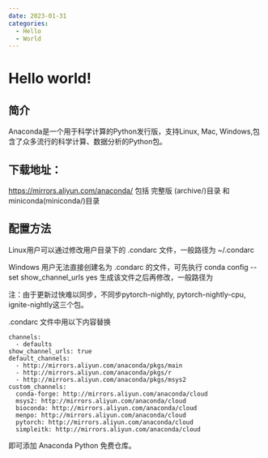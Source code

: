 ```yaml
---
date: 2023-01-31 
categories:
  - Hello
  - World
---
```


# Hello world!


## 简介  
Anaconda是一个用于科学计算的Python发行版，支持Linux, Mac, Windows,包含了众多流行的科学计算、数据分析的Python包。

## 下载地址：
https://mirrors.aliyun.com/anaconda/ 
包括 完整版 (archive/)目录 和 miniconda(miniconda/)目录

## 配置方法
Linux用户可以通过修改用户目录下的 .condarc 文件，一般路径为 ~/.condarc

Windows 用户无法直接创建名为 .condarc 的文件，可先执行 conda config --set show_channel_urls yes 生成该文件之后再修改，一般路径为

注：由于更新过快难以同步，不同步pytorch-nightly, pytorch-nightly-cpu, ignite-nightly这三个包。

.condarc 文件中用以下内容替换

```
channels:
  - defaults
show_channel_urls: true
default_channels:
  - http://mirrors.aliyun.com/anaconda/pkgs/main
  - http://mirrors.aliyun.com/anaconda/pkgs/r
  - http://mirrors.aliyun.com/anaconda/pkgs/msys2
custom_channels:
  conda-forge: http://mirrors.aliyun.com/anaconda/cloud
  msys2: http://mirrors.aliyun.com/anaconda/cloud
  bioconda: http://mirrors.aliyun.com/anaconda/cloud
  menpo: http://mirrors.aliyun.com/anaconda/cloud
  pytorch: http://mirrors.aliyun.com/anaconda/cloud
  simpleitk: http://mirrors.aliyun.com/anaconda/cloud

```
即可添加 Anaconda Python 免费仓库。